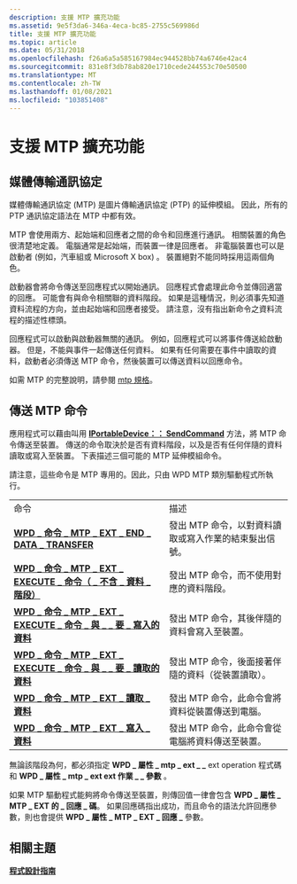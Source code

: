 ```yaml
---
description: 支援 MTP 擴充功能
ms.assetid: 9e5f3da6-346a-4eca-bc85-2755c569986d
title: 支援 MTP 擴充功能
ms.topic: article
ms.date: 05/31/2018
ms.openlocfilehash: f26a6a5a585167984ec944528bb74a6746e42ac4
ms.sourcegitcommit: 831e8f3db78ab820e1710cede244553c70e50500
ms.translationtype: MT
ms.contentlocale: zh-TW
ms.lasthandoff: 01/08/2021
ms.locfileid: "103851408"
---
```

# <a name="supporting-mtp-extensions"></a>支援 MTP 擴充功能

## <a name="media-transfer-protocol"></a>媒體傳輸通訊協定

媒體傳輸通訊協定 (MTP) 是圖片傳輸通訊協定 (PTP) 的延伸模組。 因此，所有的 PTP 通訊協定語法在 MTP 中都有效。

MTP 會使用兩方、起始端和回應者之間的命令和回應進行通訊。 相關裝置的角色很清楚地定義。 電腦通常是起始端，而裝置一律是回應者。 非電腦裝置也可以是啟動者 (例如，汽車組或 Microsoft X box) 。 裝置絕對不能同時採用這兩個角色。

啟動器會將命令傳送至回應程式以開始通訊。 回應程式會處理此命令並傳回適當的回應。 可能會有與命令相關聯的資料階段。 如果是這種情況，則必須事先知道資料流程的方向，並由起始端和回應者接受。 請注意，沒有指出新命令之資料流程的描述性標頭。

回應程式可以啟動與啟動器無關的通訊。 例如，回應程式可以將事件傳送給啟動器。 但是，不能與事件一起傳送任何資料。 如果有任何需要在事件中讀取的資料，啟動者必須傳送 MTP 命令，然後裝置可以傳送資料以回應命令。

如需 MTP 的完整說明，請參閱 [mtp 規格](https://www.usb.org/sites/default/files/MTPv1_1.zip)。

## <a name="sending-mtp-commands"></a>傳送 MTP 命令

應用程式可以藉由叫用 [**IPortableDevice：： SendCommand**](/windows/desktop/api/PortableDeviceApi/nf-portabledeviceapi-iportabledevice-sendcommand) 方法，將 MTP 命令傳送至裝置。 傳送的命令取決於是否有資料階段，以及是否有任何伴隨的資料讀取或寫入至裝置。 下表描述三個可能的 MTP 延伸模組命令。

請注意，這些命令是 MTP 專用的。因此，只由 WPD MTP 類別驅動程式所執行。



|                                                                                                                                      |                                                                                                   |
|--------------------------------------------------------------------------------------------------------------------------------------|---------------------------------------------------------------------------------------------------|
| 命令                                                                                                                              | 描述                                                                                       |
| [**WPD \_ 命令 \_ MTP \_ EXT \_ END \_ DATA \_ TRANSFER**](/windows/desktop/wpd_sdk/wpd-command-mtp-ext-end-data-transfer)                                      | 發出 MTP 命令，以對資料讀取或寫入作業的結束髮出信號。              |
| [**WPD \_ 命令 \_ MTP \_ EXT \_ EXECUTE \_ 命令（ \_ 不含 \_ 資料 \_ 階段）**](/windows/desktop/wpd_sdk/wpd-command-mtp-ext-execute-command-without-data-phase)  | 發出 MTP 命令，而不使用對應的資料階段。                                         |
| [**WPD \_ 命令 \_ MTP \_ EXT \_ EXECUTE \_ 命令 \_ 與 \_ \_ 要 \_ 寫入的資料**](/windows/desktop/wpd_sdk/wpd-command-mtp-ext-execute-command-with-data-to-write) | 發出 MTP 命令，其後伴隨的資料會寫入至裝置。 |
| [**WPD \_ 命令 \_ MTP \_ EXT \_ EXECUTE \_ 命令 \_ 與 \_ \_ 要 \_ 讀取的資料**](/windows/desktop/wpd_sdk/wpd-command-mtp-ext-execute-command-with-data-to-read)   | 發出 MTP 命令，後面接著伴隨的資料（從裝置讀取）。       |
| [**WPD \_ 命令 \_ MTP \_ EXT \_ 讀取 \_ 資料**](/windows/desktop/wpd_sdk/wpd-command-mtp-ext-read-data)                                                       | 發出 MTP 命令，此命令會將資料從裝置傳送到電腦。                                  |
| [**WPD \_ 命令 \_ MTP \_ EXT \_ 寫入 \_ 資料**](/windows/desktop/wpd_sdk/wpd-command-mtp-ext-write-data)                                                     | 發出 MTP 命令，此命令會從電腦將資料傳送至裝置。                                  |



 

無論該階段為何，都必須指定 **WPD \_ 屬性 \_ mtp \_ ext \_ \_** ext operation 程式碼和 **WPD \_ 屬性 \_ mtp \_ ext ext 作業 \_ \_ 參數** 。

如果 MTP 驅動程式能夠將命令傳送至裝置，則傳回值一律會包含 **WPD \_ 屬性 \_ MTP \_ EXT 的 \_ 回應 \_ 碼**。 如果回應碼指出成功，而且命令的語法允許回應參數，則也會提供 **WPD \_ 屬性 \_ MTP \_ EXT \_ 回應 \_** 參數。

## <a name="related-topics"></a>相關主題

<dl> <dt>

[**程式設計指南**](programming-guide.md)
</dt> </dl>

 

 

